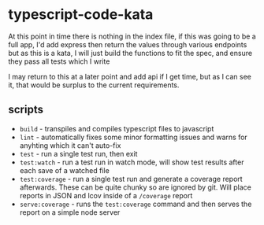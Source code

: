 # typescript-code-kata

At this point in time there is nothing in the index file, 
if this was going to be a full app, I'd add express then return the values through various endpoints
but as this is a kata, I will just build the functions to fit the spec, and ensure they pass all tests which I write

I may return to this at a later point and add api if I get time, but as I can see it, that would be surplus to the current requirements.

## scripts
* `build` - transpiles and compiles typescript files to javascript
* `lint` - automatically fixes some minor formatting issues and warns for anyhting which it can't auto-fix
* `test` - run a single test run, then exit
* `test:watch` - run a test run in watch mode, will show test results after each save of a watched file
* `test:coverage` - run a single test run and generate a coverage report afterwards. These can be quite chunky so are ignored by git. Will place reports in JSON and lcov inside of a `/coverage` report
* `serve:coverage` - runs the `test:coverage` command and then serves the report on a simple node server
